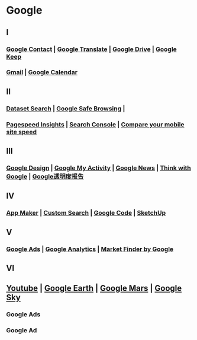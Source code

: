 # Google

## I

### [Google Contact](https://contacts.google.com/) \| [Google Translate](https://translate.google.com/) \| [Google Drive](https://drive.google.com/) \| [Google Keep](https://keep.google.com/)

### [Gmail](https://mail.google.com/) \| [Google Calendar](https://calendar.google.com/)

## II

### [Dataset Search](https://toolbox.google.com/datasetsearch) \| [Google Safe Browsing](https://transparencyreport.google.com/safe-browsing/search) \| 

### [Pagespeed Insights](https://developers.google.com/speed/pagespeed/insights/) \| [Search Console](https://search.google.com/search-console) \| [Compare your mobile site speed](https://www.thinkwithgoogle.com/feature/testmysite/)

## III

### [Google Design](https://design.google/) \| [Google My Activity](https://myactivity.google.com/) \| [Google News](https://news.google.com/) \| [Think with Google](https://www.thinkwithgoogle.com/) \| [Google透明度报告](https://transparencyreport.google.com/)

## IV

### [App Maker](https://appmaker.google.com/) \| [Custom Search](https://cse.google.com/) \| [Google Code](https://code.google.com/) \| [SketchUp](https://www.sketchup.com/)

## V

### [Google Ads](https://ads.google.com/) \| [Google Analytics](https://analytics.google.com/) \| [Market Finder by Google](https://marketfinder.thinkwithgoogle.com/)

## VI

## [Youtube](https://www.youtube.com/) \| [Google Earth](https://www.google.com/earth/) \| [Google Mars](https://www.google.com/mars/) \| [Google Sky](https://www.google.com/sky/)

### Google Ads

### Google Ad

